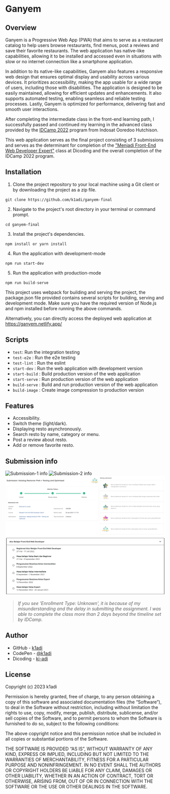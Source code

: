 # Ganyem

## Overview
Ganyem is a Progressive Web App (PWA) that aims to serve as a restaurant catalog to help users browse restaurants, find menus, post a reviews and save their favorite restaurants. The web application has native-like capabilities, allowing it to be installed and accessed even in situations with slow or no internet connection like a smartphone application.

In addition to its native-like capabilities, Ganyem also features a responsive web design that ensures optimal display and usability across various devices. It prioritizes accessibility, making the app usable for a wide range of users, including those with disabilities. The application is designed to be easily maintained, allowing for efficient updates and enhancements. It also supports automated testing, enabling seamless and reliable testing processes. Lastly, Ganyem is optimized for performance, delivering fast and smooth user interactions.

After completing the intermediate class in the front-end learning path, I successfully passed and continued my learning in the advanced class provided by the [IDCamp 2022](https://idcamp.ioh.co.id/) program from Indosat Ooredoo Hutchison. 

This web application serves as the final project consisting of 3 submissions and serves as the determinant for completion of the ["Menjadi Front-End Web Developer Expert"](https://www.dicoding.com/academies/219) class at Dicoding and the overall completion of the IDCamp 2022 program.

## Installation
1. Clone the project repository to your local machine using a Git client or by downloading the project as a zip file.
```
git clone https://github.com/k1adi/ganyem-final
```
2. Navigate to the project's root directory in your terminal or command prompt.
```
cd ganyem-final
```
3. Install the project's dependencies.
```
npm install or yarn install
```
4. Run the application with development-mode 
```
npm run start-dev
```
5. Run the application with production-mode 
```
npm run build-serve 
```

This project uses webpack for building and serving the project, the package.json file provided contains several scripts for building, serving and development mode. Make sure you have the required version of Node.js and npm installed before running the above commands.

Alternatively, you can directly access the deployed web application at https://ganyem.netlify.app/

## Scripts
- `test`: Run the integration testing
- `test-e2e` : Run the e2e testing
- `test-lint` : Run the eslint
- `start-dev` : Run the web application with development version
- `start-build` : Build production version of the web application
- `start-serve` : Run production version of the web application
- `build-serve` : Build and run production version of the web application 
- `build-image` : Create image compression to production version

## Features
- Accessibility.
- Switch theme (light/dark).
- Displaying resto asynchronously.
- Search resto by name, category or menu.
- Post a review about resto.
- Add or remove favorite resto.

## Submission info
![Submission-1 info](screenshoot/submission-1.jpg)
![Submission-2 info](screenshoot/submission-2.jpg)
![Submission-3 info](screenshoot/submission-3.jpg)
![Timeline](screenshoot/timeline.jpg)
> *If you see 'Enrollment Type: Unknown', it is because of my misunderstanding and the delay in submitting the assignment. I was able to complete the class more than 2 days beyond the timeline set by IDCamp.*

## Author
- GitHub - [k1adi](https://github.com/k1adi)
- CodePen - [@k1adi](https://codepen.io/k1adi)
- Dicoding - [ki-adi](https://www.dicoding.com/users/ki-adi)

## License 
Copyright (c) 2023 k1adi

Permission is hereby granted, free of charge, to any person obtaining a copy of this software and associated documentation files (the “Software”), to deal in the Software without restriction, including without limitation the rights to use, copy, modify, merge, publish, distribute, sublicense, and/or sell copies of the Software, and to permit persons to whom the Software is furnished to do so, subject to the following conditions:

The above copyright notice and this permission notice shall be included in all copies or substantial portions of the Software.

THE SOFTWARE IS PROVIDED “AS IS”, WITHOUT WARRANTY OF ANY KIND, EXPRESS OR IMPLIED, INCLUDING BUT NOT LIMITED TO THE WARRANTIES OF MERCHANTABILITY, FITNESS FOR A PARTICULAR PURPOSE AND NONINFRINGEMENT. IN NO EVENT SHALL THE AUTHORS OR COPYRIGHT HOLDERS BE LIABLE FOR ANY CLAIM, DAMAGES OR OTHER LIABILITY, WHETHER IN AN ACTION OF CONTRACT, TORT OR OTHERWISE, ARISING FROM, OUT OF OR IN CONNECTION WITH THE SOFTWARE OR THE USE OR OTHER DEALINGS IN THE SOFTWARE.